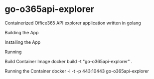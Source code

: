 # go-o365api-explorer
Containerized Office365 API explorer application written in golang

Building the App


Installing the App


Running


Build Container Image
docker build -t "go-o365api-explorer" .

Running the Container
docker -i -t -p 443:10443 go-o365api-explorer


